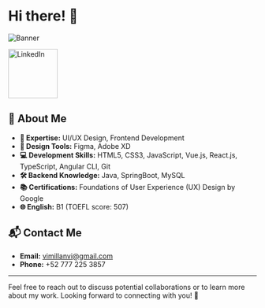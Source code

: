 # Hi there! 👋

![Banner](https://github.com/vimillan/vimillan/assets/67834307/75dae471-c666-4919-b9ab-cea3a1046b18)

[<img align="center" alt="LinkedIn" width="100px" src="https://img.shields.io/badge/linkedin-%230077B5.svg?&style=for-the-badge&logo=linkedin&logoColor=white" />](https://www.linkedin.com/in/violeta-millan/)

## 🚀 About Me
- **🌟 Expertise:** UI/UX Design, Frontend Development
- **🎨 Design Tools:** Figma, Adobe XD
- **💻 Development Skills:** HTML5, CSS3, JavaScript, Vue.js, React.js, TypeScript, Angular CLI, Git
- **🛠 Backend Knowledge:** Java, SpringBoot, MySQL
- **📚 Certifications:** Foundations of User Experience (UX) Design by Google
- **🌐 English:** B1 (TOEFL score: 507)

## 📬 Contact Me
- **Email:** [vimillanvi@gmail.com](mailto:vimillanvi@gmail.com)
- **Phone:** +52 777 225 3857

---

Feel free to reach out to discuss potential collaborations or to learn more about my work. Looking forward to connecting with you! 🚀
